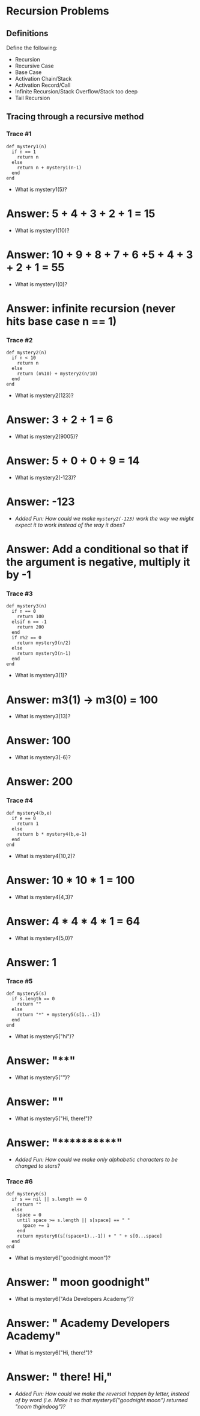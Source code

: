 # Recursion Problems

## Definitions
Define the following: 

- Recursion
- Recursive Case
- Base Case
- Activation Chain/Stack
- Activation Record/Call
- Infinite Recursion/Stack Overflow/Stack too deep
- Tail Recursion

## Tracing through a recursive method

### Trace #1
```
def mystery1(n)
  if n == 1
    return n
  else
    return n + mystery1(n-1)
  end
end
```

- What is mystery1(5)? 
# Answer: 5 + 4 + 3 + 2 + 1 = 15
- What is mystery1(10)?
# Answer: 10 + 9 + 8 + 7 + 6 +5 + 4 + 3 + 2 + 1 = 55
- What is mystery1(0)?
# Answer: infinite recursion (never hits base case n == 1)

### Trace #2
```
def mystery2(n)
  if n < 10
    return n
  else
    return (n%10) + mystery2(n/10)
  end
end
```

- What is mystery2(123)?
# Answer: 3 + 2 + 1 = 6
- What is mystery2(9005)?
# Answer: 5 + 0 + 0 + 9 = 14
- What is mystery2(-123)?
# Answer: -123
- _Added Fun: How could we make `mystery2(-123)` work the way we might expect it to work instead of the way it does?_
# Answer: Add a conditional so that if the argument is negative, multiply it by -1

### Trace #3
```
def mystery3(n)
  if n == 0
    return 100
  elsif n == -1
    return 200
  end
  if n%2 == 0
    return mystery3(n/2)
  else
    return mystery3(n-1)
  end
end
```

- What is mystery3(1)?
# Answer: m3(1) -> m3(0) = 100
- What is mystery3(13)? 
# Answer: 100
- What is mystery3(-6)?
# Answer: 200

### Trace #4
```
def mystery4(b,e)
  if e == 0
    return 1
  else
    return b * mystery4(b,e-1)
  end
end
```

- What is mystery4(10,2)?
# Answer: 10 * 10 * 1 = 100
- What is mystery4(4,3)?
# Answer: 4 * 4 * 4 * 1 = 64
- What is mystery4(5,0)?
# Answer: 1

### Trace #5
```
def mystery5(s)
  if s.length == 0
    return ""
  else
    return "*" + mystery5(s[1..-1])
  end
end
```

- What is mystery5("hi")?
# Answer: "**"
- What is mystery5("")?
# Answer: ""
- What is mystery5("Hi, there!")?
# Answer: "**********"
- _Added Fun: How could we make only alphabetic characters to be changed to stars?_
 

### Trace #6
```
def mystery6(s)
  if s == nil || s.length == 0
    return ""
  else
    space = 0
    until space >= s.length || s[space] == " "
      space += 1
    end
    return mystery6(s[(space+1)..-1]) + " " + s[0...space]
  end
end
```

- What is mystery6("goodnight moon")?
# Answer: " moon goodnight"
- What is mystery6("Ada Developers Academy")?
# Answer: " Academy Developers Academy"
- What is mystery6("Hi, there!")?
# Answer: " there! Hi,"
- _Added Fun: How could we make the reversal happen by letter, instead of by word (i.e. Make it so that mystery6("goodnight moon") returned "noom thgindoog")?_
